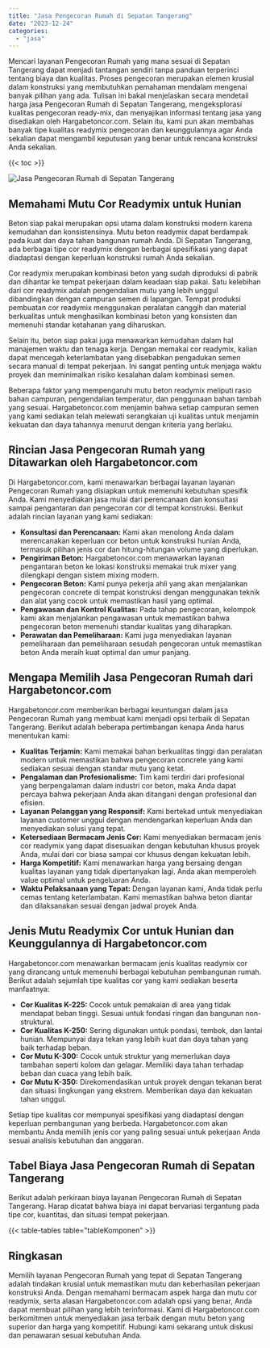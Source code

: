 ```yaml
---
title: "Jasa Pengecoran Rumah di Sepatan Tangerang"
date: "2023-12-24"
categories: 
  - "jasa"
---
```



Mencari layanan Pengecoran Rumah yang mana sesuai di Sepatan Tangerang dapat menjadi tantangan sendiri tanpa panduan terperinci tentang biaya dan kualitas. Proses pengecoran merupakan elemen krusial dalam konstruksi yang membutuhkan pemahaman mendalam mengenai banyak pilihan yang ada. Tulisan ini bakal menjelaskan secara mendetail harga jasa Pengecoran Rumah di Sepatan Tangerang, mengeksplorasi kualitas pengecoran ready-mix, dan menyajikan informasi tentang jasa yang disediakan oleh Hargabetoncor.com. Selain itu, kami pun akan membahas banyak tipe kualitas readymix pengecoran dan keunggulannya agar Anda sekalian dapat mengambil keputusan yang benar untuk rencana konstruksi Anda sekalian.

{{< toc >}}

![Jasa Pengecoran Rumah di Sepatan Tangerang](https://hargareadymixid.github.io/hbc/readymix-hbc%20(4).png)

## Memahami Mutu Cor Readymix untuk Hunian

Beton siap pakai merupakan opsi utama dalam konstruksi modern karena kemudahan dan konsistensinya. Mutu beton readymix dapat berdampak pada kuat dan daya tahan bangunan rumah Anda. Di Sepatan Tangerang, ada berbagai tipe cor readymix dengan berbagai spesifikasi yang dapat diadaptasi dengan keperluan konstruksi rumah Anda sekalian.

Cor readymix merupakan kombinasi beton yang sudah diproduksi di pabrik dan dihantar ke tempat pekerjaan dalam keadaan siap pakai. Satu kelebihan dari cor readymix adalah pengendalian mutu yang lebih unggul dibandingkan dengan campuran semen di lapangan. Tempat produksi pembuatan cor readymix menggunakan peralatan canggih dan material berkualitas untuk menghasilkan kombinasi beton yang konsisten dan memenuhi standar ketahanan yang diharuskan.

Selain itu, beton siap pakai juga menawarkan kemudahan dalam hal manajemen waktu dan tenaga kerja. Dengan memakai cor readymix, kalian dapat mencegah keterlambatan yang disebabkan pengadukan semen secara manual di tempat pekerjaan. Ini sangat penting untuk menjaga waktu proyek dan meminimalkan risiko kesalahan dalam kombinasi semen.

Beberapa faktor yang mempengaruhi mutu beton readymix meliputi rasio bahan campuran, pengendalian temperatur, dan penggunaan bahan tambah yang sesuai. Hargabetoncor.com menjamin bahwa setiap campuran semen yang kami sediakan telah melewati serangkaian uji kualitas untuk menjamin kekuatan dan daya tahannya menurut dengan kriteria yang berlaku.

## Rincian Jasa Pengecoran Rumah yang Ditawarkan oleh Hargabetoncor.com

Di Hargabetoncor.com, kami menawarkan berbagai layanan layanan Pengecoran Rumah yang disiapkan untuk memenuhi kebutuhan spesifik Anda. Kami menyediakan jasa mulai dari perencanaan dan konsultasi sampai pengantaran dan pengecoran cor di tempat konstruksi. Berikut adalah rincian layanan yang kami sediakan:

- **Konsultasi dan Perencanaan:** Kami akan menolong Anda dalam merencanakan keperluan cor beton untuk konstruksi hunian Anda, termasuk pilihan jenis cor dan hitung-hitungan volume yang diperlukan.
- **Pengiriman Beton:** Hargabetoncor.com menawarkan layanan pengantaran beton ke lokasi konstruksi memakai truk mixer yang dilengkapi dengan sistem mixing modern.
- **Pengecoran Beton:** Kami punya pekerja ahli yang akan menjalankan pengecoran concrete di tempat konstruksi dengan menggunakan teknik dan alat yang cocok untuk memastikan hasil yang optimal.
- **Pengawasan dan Kontrol Kualitas:** Pada tahap pengecoran, kelompok kami akan menjalankan pengawasan untuk memastikan bahwa pengecoran beton memenuhi standar kualitas yang diharapkan.
- **Perawatan dan Pemeliharaan:** Kami juga menyediakan layanan pemeliharaan dan pemeliharaan sesudah pengecoran untuk memastikan beton Anda meraih kuat optimal dan umur panjang.

## Mengapa Memilih Jasa Pengecoran Rumah dari Hargabetoncor.com

Hargabetoncor.com memberikan berbagai keuntungan dalam jasa Pengecoran Rumah yang membuat kami menjadi opsi terbaik di Sepatan Tangerang. Berikut adalah beberapa pertimbangan kenapa Anda harus menentukan kami:

- **Kualitas Terjamin:** Kami memakai bahan berkualitas tinggi dan peralatan modern untuk memastikan bahwa pengecoran concrete yang kami sediakan sesuai dengan standar mutu yang ketat.
- **Pengalaman dan Profesionalisme:** Tim kami terdiri dari profesional yang berpengalaman dalam industri cor beton, maka Anda dapat percaya bahwa pekerjaan Anda akan ditangani dengan profesional dan efisien.
- **Layanan Pelanggan yang Responsif:** Kami bertekad untuk menyediakan layanan customer unggul dengan mendengarkan keperluan Anda dan menyediakan solusi yang tepat.
- **Ketersediaan Bermacam Jenis Cor:** Kami menyediakan bermacam jenis cor readymix yang dapat disesuaikan dengan kebutuhan khusus proyek Anda, mulai dari cor biasa sampai cor khusus dengan kekuatan lebih.
- **Harga Kompetitif:** Kami menawarkan harga yang bersaing dengan kualitas layanan yang tidak dipertanyakan lagi. Anda akan memperoleh value optimal untuk pengeluaran Anda.
- **Waktu Pelaksanaan yang Tepat:** Dengan layanan kami, Anda tidak perlu cemas tentang keterlambatan. Kami memastikan bahwa beton diantar dan dilaksanakan sesuai dengan jadwal proyek Anda.

## Jenis Mutu Readymix Cor untuk Hunian dan Keunggulannya di Hargabetoncor.com

Hargabetoncor.com menawarkan bermacam jenis kualitas readymix cor yang dirancang untuk memenuhi berbagai kebutuhan pembangunan rumah. Berikut adalah sejumlah tipe kualitas cor yang kami sediakan beserta manfaatnya:

- **Cor Kualitas K-225:** Cocok untuk pemakaian di area yang tidak mendapat beban tinggi. Sesuai untuk fondasi ringan dan bangunan non-struktural.
- **Cor Kualitas K-250:** Sering digunakan untuk pondasi, tembok, dan lantai hunian. Mempunyai daya tekan yang lebih kuat dan daya tahan yang baik terhadap beban.
- **Cor Mutu K-300:** Cocok untuk struktur yang memerlukan daya tambahan seperti kolom dan gelagar. Memiliki daya tahan terhadap beban dan cuaca yang lebih baik.
- **Cor Mutu K-350:** Direkomendasikan untuk proyek dengan tekanan berat dan situasi lingkungan yang ekstrem. Memberikan daya dan kekuatan tahan unggul.

Setiap tipe kualitas cor mempunyai spesifikasi yang diadaptasi dengan keperluan pembangunan yang berbeda. Hargabetoncor.com akan membantu Anda memilih jenis cor yang paling sesuai untuk pekerjaan Anda sesuai analisis kebutuhan dan anggaran.

## Tabel Biaya Jasa Pengecoran Rumah di Sepatan Tangerang

Berikut adalah perkiraan biaya layanan Pengecoran Rumah di Sepatan Tangerang. Harap dicatat bahwa biaya ini dapat bervariasi tergantung pada tipe cor, kuantitas, dan situasi tempat pekerjaan.

{{< table-tables table="tableKomponen" >}}

## Ringkasan

Memilih layanan Pengecoran Rumah yang tepat di Sepatan Tangerang adalah tindakan krusial untuk memastikan mutu dan keberhasilan pekerjaan konstruksi Anda. Dengan memahami bermacam aspek harga dan mutu cor readymix, serta alasan Hargabetoncor.com adalah opsi yang benar, Anda dapat membuat pilihan yang lebih terinformasi. Kami di Hargabetoncor.com berkomitmen untuk menyediakan jasa terbaik dengan mutu beton yang superior dan harga yang kompetitif. Hubungi kami sekarang untuk diskusi dan penawaran sesuai kebutuhan Anda.
